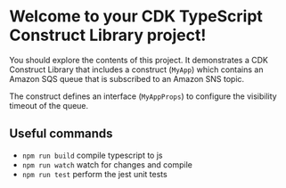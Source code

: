 # Welcome to your CDK TypeScript Construct Library project!

You should explore the contents of this project. It demonstrates a CDK Construct Library that includes a construct (`MyApp`)
which contains an Amazon SQS queue that is subscribed to an Amazon SNS topic.

The construct defines an interface (`MyAppProps`) to configure the visibility timeout of the queue.

## Useful commands

 * `npm run build`   compile typescript to js
 * `npm run watch`   watch for changes and compile
 * `npm run test`    perform the jest unit tests